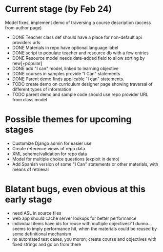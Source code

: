 Current stage (by Feb 24)
=========================

Model fixes, implement demo of traversing a course description (access from author page)

* DONE Teacher class def should have a place for non-default api providers urls
* DONE Materials in repo have optional language label
* DONE script to populate teacher and resource db with a few entries
* DONE Resource model needs date-added field to allow sorting by new[+popular]
* DONE add "I can" model, linked to learning objective
* DONE courses in samples provide "I Can" statements
* DONE Parent demo finds applicable "I can" statements.
* TODO create demo on curriculum designer page showing traversal of different types of information
* TODO parent demo and sample code should use repo provider URL from class model

Possible themes for upcoming stages
===================================

* Customize Django admin for easier use
* Create reference views of repo data
* XML scheme/validation for repo data
* Model for multiple choice questions (exploit in demo)
* Add Spanish version of some "I Can" statements or other materials, with means of retrieval

Blatant bugs, even obvious at this early stage
==============================================

* need ASL in source files
* web app should cache server lookups for better performance
* individual items have ids for reuse with multiple objectives?  I dunno...  seems to imply performance hit, when the materials could be reused by some definitional mechanism
* no automated test cases, you moron; create course and objectives with fixed strings and go on from there
